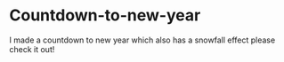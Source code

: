 # Countdown-to-new-year

I made a countdown to new year which also has a snowfall effect please check it out!
